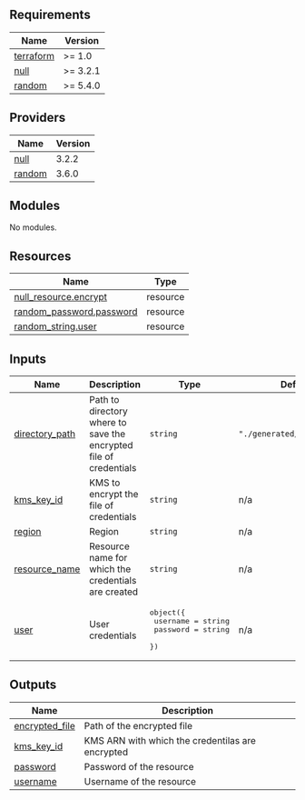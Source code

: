 <!-- BEGIN_TF_DOCS -->
## Requirements

| Name | Version |
|------|---------|
| <a name="requirement_terraform"></a> [terraform](#requirement\_terraform) | >= 1.0 |
| <a name="requirement_null"></a> [null](#requirement\_null) | >= 3.2.1 |
| <a name="requirement_random"></a> [random](#requirement\_random) | >= 5.4.0 |

## Providers

| Name | Version |
|------|---------|
| <a name="provider_null"></a> [null](#provider\_null) | 3.2.2 |
| <a name="provider_random"></a> [random](#provider\_random) | 3.6.0 |

## Modules

No modules.

## Resources

| Name | Type |
|------|------|
| [null_resource.encrypt](https://registry.terraform.io/providers/hashicorp/null/latest/docs/resources/resource) | resource |
| [random_password.password](https://registry.terraform.io/providers/hashicorp/random/latest/docs/resources/password) | resource |
| [random_string.user](https://registry.terraform.io/providers/hashicorp/random/latest/docs/resources/string) | resource |

## Inputs

| Name | Description | Type | Default | Required |
|------|-------------|------|---------|:--------:|
| <a name="input_directory_path"></a> [directory\_path](#input\_directory\_path) | Path to directory where to save the encrypted file of credentials | `string` | `"./generated/credentials"` | no |
| <a name="input_kms_key_id"></a> [kms\_key\_id](#input\_kms\_key\_id) | KMS to encrypt the file of credentials | `string` | n/a | yes |
| <a name="input_region"></a> [region](#input\_region) | Region | `string` | n/a | yes |
| <a name="input_resource_name"></a> [resource\_name](#input\_resource\_name) | Resource name for which the credentials are created | `string` | n/a | yes |
| <a name="input_user"></a> [user](#input\_user) | User credentials | <pre>object({<br>    username = string<br>    password = string<br>  })</pre> | n/a | yes |

## Outputs

| Name | Description |
|------|-------------|
| <a name="output_encrypted_file"></a> [encrypted\_file](#output\_encrypted\_file) | Path of the encrypted file |
| <a name="output_kms_key_id"></a> [kms\_key\_id](#output\_kms\_key\_id) | KMS ARN with which the credentilas are encrypted |
| <a name="output_password"></a> [password](#output\_password) | Password of the resource |
| <a name="output_username"></a> [username](#output\_username) | Username of the resource |
<!-- END_TF_DOCS -->
